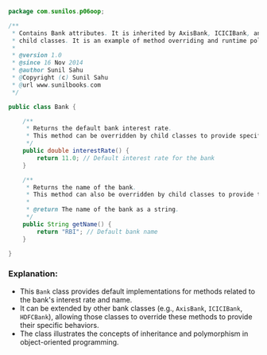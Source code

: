 ```java
package com.sunilos.p06oop;

/**
 * Contains Bank attributes. It is inherited by AxisBank, ICICIBank, and HDFCBank
 * child classes. It is an example of method overriding and runtime polymorphism.
 * 
 * @version 1.0
 * @since 16 Nov 2014
 * @author Sunil Sahu
 * @Copyright (c) Sunil Sahu
 * @url www.sunilbooks.com
 */

public class Bank {

	/**
	 * Returns the default bank interest rate.
	 * This method can be overridden by child classes to provide specific interest rates.
	 */
	public double interestRate() {
		return 11.0; // Default interest rate for the bank
	}

	/**
	 * Returns the name of the bank.
	 * This method can also be overridden by child classes to provide the specific bank name.
	 * 
	 * @return The name of the bank as a string.
	 */
	public String getName() {
		return "RBI"; // Default bank name
	}

}
```

### Explanation:
- This `Bank` class provides default implementations for methods related to the bank's interest rate and name.
- It can be extended by other bank classes (e.g., `AxisBank`, `ICICIBank`, `HDFCBank`), allowing those classes to override these methods to provide their specific behaviors.
- The class illustrates the concepts of inheritance and polymorphism in object-oriented programming.
